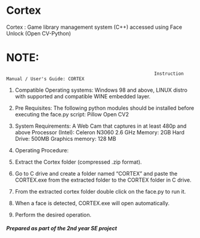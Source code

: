 # Cortex
Cortex : Game library management system (C++) accessed using Face Unlock (Open CV-Python)

# NOTE: 
                                                           Instruction Manual / User's Guide: CORTEX

1) Compatible Operating systems: Windows 98 and above, LINUX distro with supported and compatible WINE embedded layer.

2) Pre Requisites:
The following python modules should be installed before executing the face.py script:
Pillow
Open CV2

3) System Requirements: 
A Web Cam that captures in at least 480p and above
Processor (Intel): Celeron N3060 2.6 GHz 
Memory: 2GB 
Hard Drive: 500MB 
Graphics memory: 128 MB 

4) Operating Procedure:
1) Extract the Cortex folder (compressed .zip format).
2) Go to C drive and create a folder named “CORTEX” and paste the CORTEX.exe from the extracted folder to the CORTEX folder in C drive.
2)  From the extracted cortex folder double click on the face.py to run it.
3) When a face is detected, CORTEX.exe will open automatically.
4) Perform the desired operation.

##### Prepared as part of the 2nd year SE project
